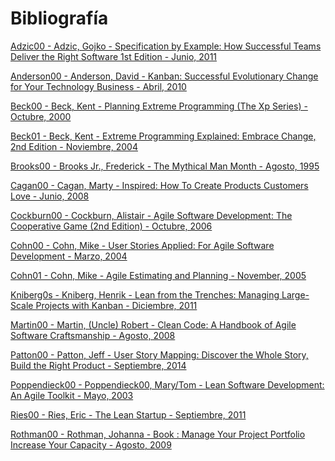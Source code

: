 # Bibliografía

<a name="Adzic00"></a>[Adzic00 - Adzic, Gojko - Specification by Example: How Successful Teams Deliver the Right Software 1st Edition - Junio, 2011](https://g.co/kgs/3ecUwn)

<a name="Anderson00"></a>[Anderson00 - Anderson, David - Kanban: Successful Evolutionary Change for Your Technology Business - Abril, 2010](<https://www.amazon.com/Kanban-Successful-Evolutionary-Technology-Business/dp/0984521402>)

<a name="Beck00"></a>[Beck00 - Beck, Kent - Planning Extreme Programming (The Xp Series) - Octubre, 2000](https://g.co/kgs/AZtpxD)

<a name="Beck01"></a>[Beck01 - Beck, Kent - Extreme Programming Explained: Embrace Change, 2nd Edition - Noviembre, 2004](https://g.co/kgs/KKdTyb)

<a name="Brooks00"></a>[Brooks00 - Brooks Jr., Frederick - The Mythical Man Month - Agosto, 1995](https://g.co/kgs/pU3KT4)

<a name="Cagan00"></a>[Cagan00 - Cagan, Marty - Inspired: How To Create Products Customers Love - Junio, 2008](https://www.amazon.com/Inspired-Create-Products-Customers-Love/dp/0981690408)

<a name="Cockburn00"></a>[Cockburn00 - Cockburn, Alistair - Agile Software Development: The Cooperative Game (2nd Edition) - Octubre, 2006](https://g.co/kgs/YnRFqf)

<a name="Cohn00"></a>[Cohn00 - Cohn, Mike - User Stories Applied: For Agile Software Development - Marzo, 2004](https://g.co/kgs/d4Rxzh)

<a name="Cohn01"></a>[Cohn01 - Cohn, Mike - Agile Estimating and Planning - November, 2005](https://g.co/kgs/iuMEez)

<a name="Kniberg00"></a>[Kniberg0s - Kniberg, Henrik - Lean from the Trenches: Managing Large-Scale Projects with Kanban - Diciembre, 2011](https://g.co/kgs/MKjSYM)

<a name="Martin00"></a>[Martin00 - Martin, (Uncle) Robert - Clean Code: A Handbook of Agile Software Craftsmanship - Agosto, 2008](https://g.co/kgs/CssXTo)

<a name="Patton00"></a>[Patton00 - Patton, Jeff - User Story Mapping: Discover the Whole Story, Build the Right Product - Septiembre, 2014](https://g.co/kgs/yS1yV4)

<a name="Poppendieck00"></a>[Poppendieck00 - Poppendieck00, Mary/Tom - Lean Software Development: An Agile Toolkit - Mayo, 2003](https://g.co/kgs/PYeKwZ)

<a name="Ries00"></a>[Ries00 - Ries, Eric - The Lean Startup - Septiembre, 2011](https://g.co/kgs/ahSBJe)

<a name="Rothman00"></a>[Rothman00 - Rothman, Johanna - Book : Manage Your Project Portfolio Increase Your Capacity - Agosto, 2009](https://g.co/kgs/veNieT)



